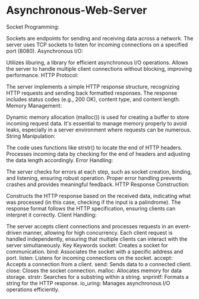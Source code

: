 # Asynchronous-Web-Server

Socket Programming:

Sockets are endpoints for sending and receiving data across a network.
The server uses TCP sockets to listen for incoming connections on a specified port (8080).
Asynchronous I/O:

Utilizes liburing, a library for efficient asynchronous I/O operations.
Allows the server to handle multiple client connections without blocking, improving performance.
HTTP Protocol:

The server implements a simple HTTP response structure, recognizing HTTP requests and sending back formatted responses.
The response includes status codes (e.g., 200 OK), content type, and content length.
Memory Management:

Dynamic memory allocation (malloc()) is used for creating a buffer to store incoming request data.
It's essential to manage memory properly to avoid leaks, especially in a server environment where requests can be numerous.
String Manipulation:

The code uses functions like strstr() to locate the end of HTTP headers.
Processes incoming data by checking for the end of headers and adjusting the data length accordingly.
Error Handling:

The server checks for errors at each step, such as socket creation, binding, and listening, ensuring robust operation.
Proper error handling prevents crashes and provides meaningful feedback.
HTTP Response Construction:

Constructs the HTTP response based on the received data, indicating what was processed (in this case, checking if the input is a palindrome).
The response format follows the HTTP specification, ensuring clients can interpret it correctly.
Client Handling:

The server accepts client connections and processes requests in an event-driven manner, allowing for high concurrency.
Each client request is handled independently, ensuring that multiple clients can interact with the server simultaneously.
Key Keywords
socket: Creates a socket for communication.
bind: Associates the socket with a specific address and port.
listen: Listens for incoming connections on the socket.
accept: Accepts a connection from a client.
send: Sends data to a connected client.
close: Closes the socket connection.
malloc: Allocates memory for data storage.
strstr: Searches for a substring within a string.
snprintf: Formats a string for the HTTP response.
io_uring: Manages asynchronous I/O operations efficiently.
